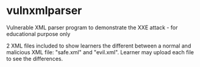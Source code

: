 # vulnxmlparser
Vulnerable XML parser program to demonstrate the XXE attack - for educational purpose only

2 XML files included to show learners the different between a normal and malicious XML file: "safe.xml" and "evil.xml". Learner may upload each file to see the differences.
